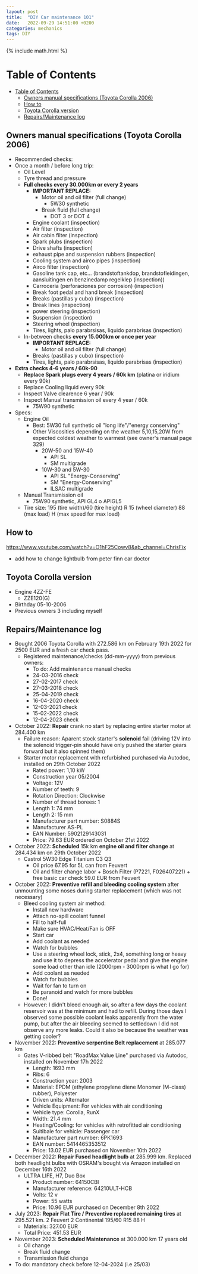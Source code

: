 ```yaml
---
layout: post
title:  "DIY Car maintenance 101"
date:   2022-09-29 14:51:00 +0200
categories: mechanics
tags: DIY
---
```

{% include math.html %}
<!--more-->

# Table of Contents
- [Table of Contents](#table-of-contents)
  - [Owners manual specifications (Toyota Corolla 2006)](#owners-manual-specifications-toyota-corolla-2006)
  - [How to](#how-to)
  - [Toyota Corolla version](#toyota-corolla-version)
  - [Repairs/Maintenance log](#repairsmaintenance-log)

## Owners manual specifications (Toyota Corolla 2006)
* Recommended checks:
* Once a month / before long trip:
  * Oil Level
  * Tyre thread and pressure
  * **Full checks every 30.000km or every 2 years**
    * **IMPORTANT REPLACE:**
      * Motor oil and oil filter (full change)
        * 5W30 synthetic
      * Break fluid (full change)
        * DOT 3 or DOT 4
    * Engine coolant (inspection)
    * Air filter (inspection)
    * Air cabin filter (inspection)
    * Spark plubs (inspection)
    * Drive shafts (inspection)
    * exhaust pipe and suspension rubbers (inspection)
    * Cooling system and airco pipes (inspection)
    * Airco filter (inspection)
    * Gasoline tank cap, etc... (brandstoftankdop, brandstofleidingen, aansluitingen en benzinedamp regelklep (inspection))
    * Carroceria (perforaciones por corrosion) (inspection)
    * Break foot pedal and hand break (inspection)
    * Breaks (pastillas y cubo) (inspection)
    * Break lines (inspection)
    * power steering (inspection)
    * Suspension (inspection)
    * Steering wheel (inspection)
    * Tires, lights, palo parabrsisas, liquido parabrisas (inspection)
  * In-between checks **every 15.000km or once per year**
    * **IMPORTANT REPLACE:**
      * Motor oil and oil filter (full change)
    * Breaks (pastillas y cubo) (inspection) 
    * Tires, lights, palo parabrsisas, liquido parabrisas (inspection)
* **Extra checks 4-6 years / 60k-90**
  * **Replace Spark plugs every 4 years / 60k km** (platina or iridium every 90k)
  * Replace Cooling liquid every 90k
  * Inspect Valve clearence 6 year / 90k
  * Inspect Manual transmission oil every 4 year / 60k
    * 75W90 synthetic
* Specs:
  * Engine Oil
    * Best: 5W30 full synthetic oil "long life"/"energy conserving"
    * Other Viscosities depending on the weather 5,10,15,20W from expected coldest weather to warmest (see owner's manual page 329)
      * 20W-50 and 15W-40
        * API SL
        * SM multigrade
      * 10W-30 and 5W-30
        * API SL "Energy-Conserving"
        * SM "Energy-Conserving"
        * ILSAC multigrade
  * Manual Transmission oil
    * 75W90 synthetic, API GL4 o APIGL5
  * Tire size: 195 (tire width)/60 (tire height) R 15 (wheel diameter) 88 (max load) H (max speed for max load)

## How to

https://www.youtube.com/watch?v=O1hF25Cowv8&ab_channel=ChrisFix

* add how to change lightbulb from peter finn car doctor

## Toyota Corolla version

* Engine 4ZZ-FE
  * ZZE120(G)
* Birthday 05-10-2006
* Previous owners 3 including myself

## Repairs/Maintenance log
* Bought 2006 Toyota Corolla with 272.586 km on February 19th 2022 for 2500 EUR and a fresh car check pass.
  * Registered maintenance/checks (dd-mm-yyyy) from previous owners:
    * To do: Add maintenance manual checks
    * 24-03-2016 check
    * 27-02-2017 check
    * 27-03-2018 check
    * 25-04-2019 check
    * 16-04-2020 check
    * 12-03-2021 check
    * 15-02-2022 check
    * 12-04-2023 check
* October 2022: **Repair** crank no start by replacing entire starter motor at 284.400 km 
  * Failure reason: Aparent stock starter's **solenoid** fail (driving 12V into the solenoid trigger-pin should have only pushed the starter gears forward but it also spinned them)
  * Starter motor replacement with refurbished purchased via Autodoc, installed on 29th October 2022
    * Rated power: 1,10 kW
    * Construction year 05/2004
    * Voltage: 12V
    * Number of teeth: 9
    * Rotation Direction: Clockwise
    * Number of thread borees: 1
    * Length 1: 74 mm
    * Length 2: 15 mm
    * Manufacturer part number: S0884S
    * Manufacturer AS-PL
    * EAN Number: 5902129143031
    * Price: 79.63 EUR ordered on October 21st 2022
* October 2022: **Scheduled** 15k km **engine oil and filter change** at 284.434 km on 29th October 2022
  * Castrol 5W30 Edge Titanium C3 Q3
    * Oil price 67.95 for 5L can from Feuvert
    * Oil and filter change labor + Bosch Filter (P7221, F026407221) + free basic car check 59.0 EUR from Feuvert
* October 2022: **Preventive refill and bleeding cooling system** after unmounting some noses during starter replacement (which was not necessary)
  * Bleed cooling system air method:
    * Install new hardware
    * Attach no-spill coolant funnel
    * Fill to half-full
    * Make sure HVAC/Heat/Fan is OFF
    * Start car
    * Add coolant as needed
    * Watch for bubbles
    * Use a steering wheel lock, stick, 2x4, something long or heavy and use it to depress the accelerator pedal and give the engine some load other than idle (2000rpm - 3000rpm is what I go for)
    * Add coolant as needed
    * Watch for bubbles
    * Wait for fan to turn on
    * Be paranoid and watch for more bubbles
    * Done!
  * However: I didn't bleed enough air, so after a few days the coolant reservoir was at the minimum and had to refill. During those days I observed some possible coolant leaks apparently from the water pump, but after the air bleeding seemed to settledown I did not observe any more leaks. Could it also be because the weather was getting cooler?
* November 2022: **Preventive serpentine Belt replacement** at 285.077 km
  * Gates V-ribbed belt "RoadMax Value Line" purchased via Autodoc, installed on November 17h 2022
    * Length: 1693 mm
    * Ribs: 6
    * Construction year: 2003
    * Material: EPDM (ethylene propylene diene Monomer (M-class) rubber), Polyester
    * Driven units: Alternator
    * Vehicle Equipment: For vehicles with air conditioning
    * Vehicle type: Corolla, RunX
    * Width: 21.4 mm
    * Heating/Cooling: for vehicles with retrofitted air conditioning
    * Suitibale for vehicle: Passenger car
    * Manufacturer part number: 6PK1693
    * EAN number: 5414465353512
    * Price: 13.02 EUR purchased on November 10th 2022
* December 2022: **Repair Fused headlight bulb** at 285.999 km. Replaced both headlight bulbs with OSRAM's bought via Amazon installed on December 16th 2022
  * ULTRA LIFE, H7, Duo Box
    * Product number: 64150CBI
    * Manufacturer reference: 64210ULT-HCB
    * Volts: 12 v
    * Power: 55 watts
    * Price: 10.96 EUR purchased on December 8th 2022
* July 2023: **Repair Flat Tire / Preventive replaced remaining tires** at 295.521 km. 2 Feuvert 2 Continental 195/60 R15 88 H
  * Materials: 327.00 EUR 
  * Total Price: 451.53 EUR
* November 2023: **Scheduled Maintenance** at 300.000 km 17 years old
  * Oil change
  * Break fluid change
  * Transmission fluid change
* To do: mandatory check before 12-04-2024 (i.e 25/03)

